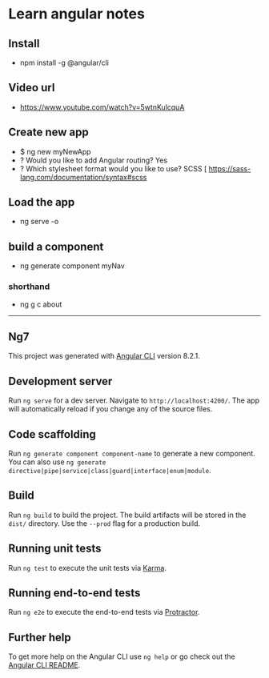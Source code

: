 # Learn angular notes
## Install
- npm install -g @angular/cli

## Video url
- https://www.youtube.com/watch?v=5wtnKulcquA

## Create new app
- $ ng new myNewApp
- ? Would you like to add Angular routing? Yes
- ? Which stylesheet format would you like to use? SCSS   [ https://sass-lang.com/documentation/syntax#scss  

## Load the app
- ng serve -o

## build a component
- ng generate component myNav
### shorthand
- ng g c about

-----
























## Ng7

This project was generated with [Angular CLI](https://github.com/angular/angular-cli) version 8.2.1.

## Development server

Run `ng serve` for a dev server. Navigate to `http://localhost:4200/`. The app will automatically reload if you change any of the source files.

## Code scaffolding

Run `ng generate component component-name` to generate a new component. You can also use `ng generate directive|pipe|service|class|guard|interface|enum|module`.

## Build

Run `ng build` to build the project. The build artifacts will be stored in the `dist/` directory. Use the `--prod` flag for a production build.

## Running unit tests

Run `ng test` to execute the unit tests via [Karma](https://karma-runner.github.io).

## Running end-to-end tests

Run `ng e2e` to execute the end-to-end tests via [Protractor](http://www.protractortest.org/).

## Further help

To get more help on the Angular CLI use `ng help` or go check out the [Angular CLI README](https://github.com/angular/angular-cli/blob/master/README.md).
